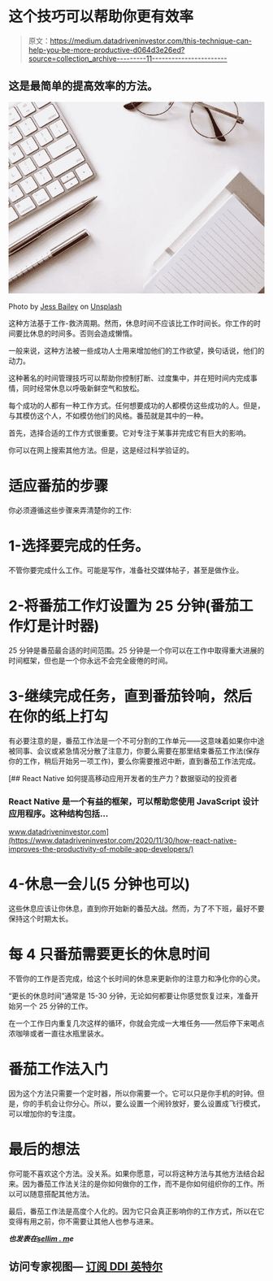 # 这个技巧可以帮助你更有效率

> 原文：<https://medium.datadriveninvestor.com/this-technique-can-help-you-be-more-productive-d064d3e26ed?source=collection_archive---------11----------------------->

## 这是最简单的提高效率的方法。

![](img/ade1a290ad6b9f583ea98b3fb33ae3d2.png)

Photo by [Jess Bailey](https://unsplash.com/@jessbaileydesigns?utm_source=medium&utm_medium=referral) on [Unsplash](https://unsplash.com/?utm_source=medium&utm_medium=referral)

这种方法基于工作-救济周期。然而，休息时间不应该比工作时间长。你工作的时间要比休息的时间多。否则会造成懒惰。

一般来说，这种方法被一些成功人士用来增加他们的工作欲望，换句话说，他们的动力。

这种著名的时间管理技巧可以帮助你控制打断、过度集中，并在短时间内完成事情，同时经常休息以呼吸新鲜空气和放松。

每个成功的人都有一种工作方式。任何想要成功的人都模仿这些成功的人。但是，与其模仿这个人，不如模仿他们的风格。番茄就是其中的一种。

首先，选择合适的工作方式很重要。它对专注于某事并完成它有巨大的影响。

你可以在网上搜索其他方法。但是，这是经过科学验证的。

# 适应番茄的步骤

你必须遵循这些步骤来弄清楚你的工作:

# 1-选择要完成的任务。

不管你要完成什么工作。可能是写作，准备社交媒体帖子，甚至是做作业。

# 2-将番茄工作灯设置为 25 分钟(番茄工作灯是计时器)

25 分钟是番茄最合适的时间范围。25 分钟是一个你可以在工作中取得重大进展的时间框架，但也是一个你永远不会完全疲倦的时间。

# 3-继续完成任务，直到番茄铃响，然后在你的纸上打勾

有必要注意的是，番茄工作法是一个不可分割的工作单元——这意味着如果你中途被同事、会议或紧急情况分散了注意力，你要么需要在那里结束番茄工作法(保存你的工作，稍后开始另一项工作)，要么你需要推迟中断，直到番茄工作法完成。

[](https://www.datadriveninvestor.com/2020/11/30/how-react-native-improves-the-productivity-of-mobile-app-developers/) [## React Native 如何提高移动应用开发者的生产力？数据驱动的投资者

### React Native 是一个有益的框架，可以帮助您使用 JavaScript 设计应用程序。这种结构包括…

www.datadriveninvestor.com](https://www.datadriveninvestor.com/2020/11/30/how-react-native-improves-the-productivity-of-mobile-app-developers/) 

# 4-休息一会儿(5 分钟也可以)

这些休息应该让你休息，直到你开始新的番茄大战。然而，为了不下班，最好不要保持这个时期太长。

# 每 4 只番茄需要更长的休息时间

不管你的工作是否完成，给这个长时间的休息来更新你的注意力和净化你的心灵。

“更长的休息时间”通常是 15-30 分钟，无论如何都要让你感觉恢复过来，准备开始另一个 25 分钟的工作。

在一个工作日内重复几次这样的循环，你就会完成一大堆任务——然后停下来喝点浓咖啡或者一直往水瓶里装水。

# 番茄工作法入门

因为这个方法只需要一个定时器，所以你需要一个。它可以只是你手机的时钟。但是，你的手机会让你分心。所以，要么设置一个闹铃放好，要么设置成飞行模式，可以增加你的专注度。

# 最后的想法

你可能不喜欢这个方法。没关系。如果你愿意，可以将这种方法与其他方法结合起来。因为番茄工作法关注的是你如何做你的工作，而不是你如何组织你的工作。所以可以随意搭配其他方法。

最后，番茄工作法是高度个人化的。因为它只会真正影响你的工作方式，所以在它变得有用之前，你不需要让其他人也参与进来。

***也发表在***[***sellim . m***](http://sellim.me/this-technique-can-help-you-be-more-productive/)***e***

## 访问专家视图— [订阅 DDI 英特尔](https://datadriveninvestor.com/ddi-intel)